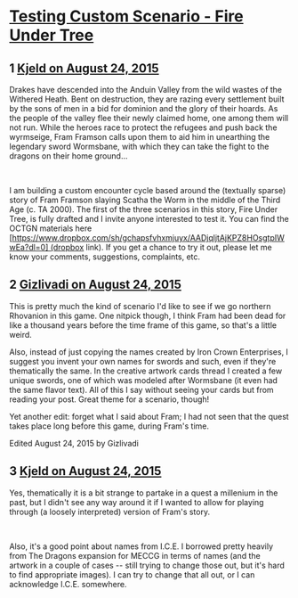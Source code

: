# [Testing Custom Scenario - Fire Under Tree](https://community.fantasyflightgames.com/topic/186017-testing-custom-scenario-fire-under-tree/)

## 1 [Kjeld on August 24, 2015](https://community.fantasyflightgames.com/topic/186017-testing-custom-scenario-fire-under-tree/?do=findComment&comment=1752255)

Drakes have descended into the Anduin Valley from the wild wastes of the Withered Heath. Bent on destruction, they are razing every settlement built by the sons of men in a bid for dominion and the glory of their hoards. As the people of the valley flee their newly claimed home, one among them will not run. While the heroes race to protect the refugees and push back the wyrmseige, Fram Framson calls upon them to aid him in unearthing the legendary sword Wormsbane, with which they can take the fight to the dragons on their home ground...

 

I am building a custom encounter cycle based around the (textually sparse) story of Fram Framson slaying Scatha the Worm in the middle of the Third Age (c. TA 2000). The first of the three scenarios in this story, Fire Under Tree, is fully drafted and I invite anyone interested to test it. You can find the OCTGN materials here [https://www.dropbox.com/sh/gchapsfvhxmjuyx/AADjqljtAjKPZ8HOsgtpIWwEa?dl=0] (dropbox link). If you get a chance to try it out, please let me know your comments, suggestions, complaints, etc.

## 2 [Gizlivadi on August 24, 2015](https://community.fantasyflightgames.com/topic/186017-testing-custom-scenario-fire-under-tree/?do=findComment&comment=1752315)

This is pretty much the kind of scenario I'd like to see if we go northern Rhovanion in this game. One nitpick though, I think Fram had been dead for like a thousand years before the time frame of this game, so that's a little weird.

Also, instead of just copying the names created by Iron Crown Enterprises, I suggest you invent your own names for swords and such, even if they're thematically the same. In the creative artwork cards thread I created a few unique swords, one of which was modeled after Wormsbane (it even had the same flavor text). All of this I say without seeing your cards but from reading your post. Great theme for a scenario, though!

Yet another edit: forget what I said about Fram; I had not seen that the quest takes place long before this game, during Fram's time.

Edited August 24, 2015 by Gizlivadi

## 3 [Kjeld on August 24, 2015](https://community.fantasyflightgames.com/topic/186017-testing-custom-scenario-fire-under-tree/?do=findComment&comment=1752371)

Yes, thematically it is a bit strange to partake in a quest a millenium in the past, but I didn't see any way around it if I wanted to allow for playing through (a loosely interpreted) version of Fram's story.

 

Also, it's a good point about names from I.C.E. I borrowed pretty heavily from The Dragons expansion for MECCG in terms of names (and the artwork in a couple of cases -- still trying to change those out, but it's hard to find appropriate images). I can try to change that all out, or I can acknowledge I.C.E. somewhere.

